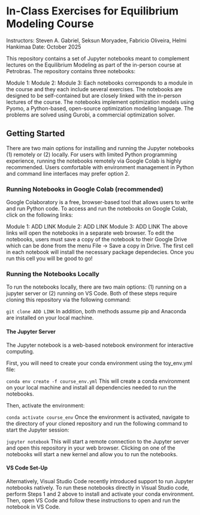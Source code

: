 # In-Class Exercises for Equilibrium Modeling Course
Instructors: Steven A. Gabriel, Seksun Moryadee, Fabricio Oliveira, Helmi Hankimaa
Date: October 2025

This repository contains a set of Jupyter notebooks meant to complement lectures on the Equilibrium Modeling as part of the in-person course at Petrobras. The repository contains three notebooks:

Module 1:
Module 2:
Module 3:
Each notebooks corresponds to a module in the course and they each include several exercises. The notebooks are designed to be self-contained but are closely linked with the in-person lectures of the course. The notebooks implement optimization models using Pyomo, a Python-based, open-source optimization modeling language. The problems are solved using Gurobi, a commercial optimization solver.

## Getting Started
There are two main options for installing and running the Jupyter notebooks (1) remotely or (2) locally. For users with limited Python programming experience, running the notebooks remotely via Google Colab is highly recommended. Users comfortable with environment management in Python and command line interfaces may prefer option 2.

### Running Notebooks in Google Colab (recommended)
Google Colaboratory is a free, browser-based tool that allows users to write and run Python code. To access and run the notebooks on Google Colab, click on the following links:

Module 1: ADD LINK
Module 2: ADD LINK
Module 3: ADD LINK
The above links will open the notebooks in a separate web browser. To edit the notebooks, users must save a copy of the notebook to their Google Drive which can be done from the menu File -> Save a copy in Drive. The first cell in each notebook will install the necessary package dependecies. Once you run this cell you will be good to go!

### Running the Notebooks Locally
To run the notebooks locally, there are two main options: (1) running on a jupyter server or (2) running on VS Code. Both of these steps require cloning this repository via the following command:

```git clone ADD LINK```
In addition, both methods assume pip and Anaconda are installed on your local machine.

#### The Jupyter Server
The Jupyter notebook is a web-based notebook environment for interactive computing.

First, you will need to create your conda environment using the toy_env.yml file:

```conda env create -f course_env.yml```
This will create a conda environment on your local machine and install all dependencies needed to run the notebooks.

Then, activate the environment:

```conda activate course_env```
Once the environment is activated, navigate to the directory of your cloned repository and run the following command to start the Jupyter session:

```jupyter notebook```
This will start a remote connection to the Jupyter server and open this repository in your web browser. Clicking on one of the notebooks will start a new kernel and allow you to run the notebooks.

#### VS Code Set-Up
Alternatively, Visual Studio Code recently introduced support to run Jupyter notebooks natively. To run these notebooks directly in Visual Studio code, perform Steps 1 and 2 above to install and activate your conda environment. Then, open VS Code and follow these instructions to open and run the notebook in VS Code.
